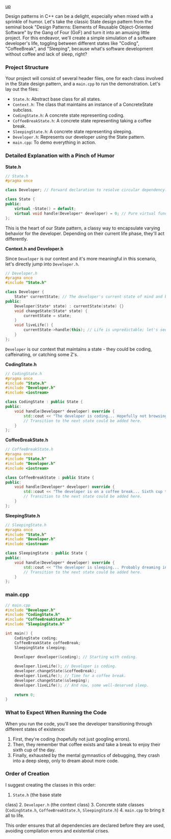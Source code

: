[up](../README.md)

Design patterns in C++ can be a delight, especially when mixed with a sprinkle of humor. Let's take the classic State design pattern from the seminal book "Design Patterns: Elements of Reusable Object-Oriented Software" by the Gang of Four (GoF) and turn it into an amusing little project. For this endeavor, we'll create a simple simulation of a software developer's life, toggling between different states like "Coding", "CoffeeBreak", and "Sleeping", because what's software development without coffee and lack of sleep, right?

### Project Structure

Your project will consist of several header files, one for each class involved in the State design pattern, and a `main.cpp` to run the demonstration. Let's lay out the files:

- `State.h`: Abstract base class for all states.
- `Context.h`: The class that maintains an instance of a ConcreteState subclass.
- `CodingState.h`: A concrete state representing coding.
- `CoffeeBreakState.h`: A concrete state representing taking a coffee break.
- `SleepingState.h`: A concrete state representing sleeping.
- `Developer.h`: Represents our developer using the State pattern.
- `main.cpp`: To demo everything in action.

### Detailed Explanation with a Pinch of Humor

**State.h**

```cpp
// State.h
#pragma once

class Developer; // Forward declaration to resolve circular dependency.

class State {
public:
    virtual ~State() = default;
    virtual void handle(Developer* developer) = 0; // Pure virtual function for handling the state.
};
```

This is the heart of our State pattern, a classy way to encapsulate varying behavior for the developer. Depending on their current life phase, they'll act differently.

**Context.h and Developer.h**

Since `Developer` is our context and it's more meaningful in this scenario, let's directly jump into `Developer.h`.

```cpp
// Developer.h
#pragma once
#include "State.h"

class Developer {
    State* currentState; // The developer's current state of mind and body.
public:
    Developer(State* state) : currentState(state) {}
    void changeState(State* state) {
        currentState = state;
    }
    void liveLife() {
        currentState->handle(this); // Life is unpredictable; let's see what happens next.
    }
};
```

`Developer` is our context that maintains a state - they could be coding, caffeinating, or catching some Z's.

**CodingState.h**

```cpp
// CodingState.h
#pragma once
#include "State.h"
#include "Developer.h"
#include <iostream>

class CodingState : public State {
public:
    void handle(Developer* developer) override {
        std::cout << "The developer is coding... Hopefully not browsing Stack Overflow again." << std::endl;
        // Transition to the next state could be added here.
    }
};
```

**CoffeeBreakState.h**

```cpp
// CoffeeBreakState.h
#pragma once
#include "State.h"
#include "Developer.h"
#include <iostream>

class CoffeeBreakState : public State {
public:
    void handle(Developer* developer) override {
        std::cout << "The developer is on a coffee break... Sixth cup today but who's counting?" << std::endl;
        // Transition to the next state could be added here.
    }
};
```

**SleepingState.h**

```cpp
// SleepingState.h
#pragma once
#include "State.h"
#include "Developer.h"
#include <iostream>

class SleepingState : public State {
public:
    void handle(Developer* developer) override {
        std::cout << "The developer is sleeping... Probably dreaming in code." << std::endl;
        // Transition to the next state could be added here.
    }
};
```

### main.cpp

```cpp
// main.cpp
#include "Developer.h"
#include "CodingState.h"
#include "CoffeeBreakState.h"
#include "SleepingState.h"

int main() {
    CodingState coding;
    CoffeeBreakState coffeeBreak;
    SleepingState sleeping;

    Developer developer(&coding); // Starting with coding.
    
    developer.liveLife(); // Developer is coding.
    developer.changeState(&coffeeBreak);
    developer.liveLife(); // Time for a coffee break.
    developer.changeState(&sleeping);
    developer.liveLife(); // And now, some well-deserved sleep.
    
    return 0;
}
```

### What to Expect When Running the Code

When you run the code, you'll see the developer transitioning through different states of existence:

1. First, they're coding (hopefully not just googling errors).
2. Then, they remember that coffee exists and take a break to enjoy their sixth cup of the day.
3. Finally, exhausted by the mental gymnastics of debugging, they crash into a deep sleep, only to dream about more code.

### Order of Creation

I suggest creating the classes in this order:
1. `State.h` (the base state

 class)
2. `Developer.h` (the context class)
3. Concrete state classes (`CodingState.h`, `CoffeeBreakState.h`, `SleepingState.h`)
4. `main.cpp` to bring it all to life.

This order ensures that all dependencies are declared before they are used, avoiding compilation errors and existential crises.
